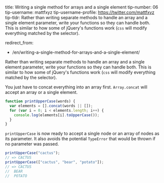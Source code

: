 

title: Writing a single method for arrays and a single element
tip-number: 06
tip-username: mattfxyz
tip-username-profile: https://twitter.com/mattfxyz
tip-tldr: Rather than writing separate methods to handle an array and a single element parameter, write your functions so they can handle both. This is similar to how some of jQuery's functions work (`css` will modify everything matched by the selector).

redirect_from:
  - /en/writing-a-single-method-for-arrays-and-a-single-element/



Rather than writing separate methods to handle an array and a single element parameter, write your functions so they can handle both. This is similar to how some of jQuery's functions work (`css` will modify everything matched by the selector).

You just have to concat everything into an array first. `Array.concat` will accept an array or a single element.

```javascript
function printUpperCase(words) {
  var elements = [].concat(words || []);
  for (var i = 0; i < elements.length; i++) {
    console.log(elements[i].toUpperCase());
  }
}
```

`printUpperCase` is now ready to accept a single node or an array of nodes as its parameter.  It also avoids the potential `TypeError` that would be thrown if no parameter was passed.

```javascript
printUpperCase("cactus");
// => CACTUS
printUpperCase(["cactus", "bear", "potato"]);
// => CACTUS
//  BEAR
//  POTATO
```

